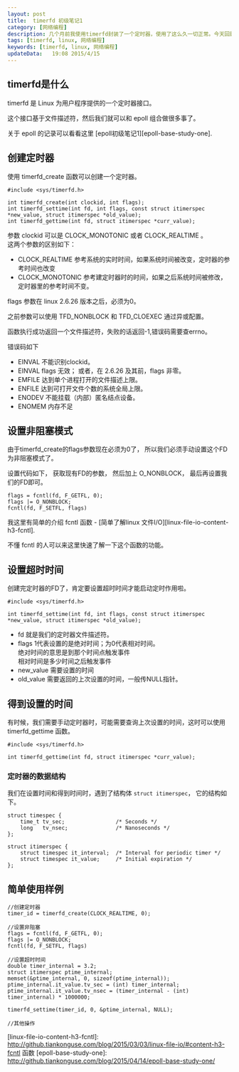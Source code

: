 ```yaml
---  
layout: post
title:  timerfd 初级笔记1
category: [网络编程]
description: 几个月前我使用timerfd封装了一个定时器，使用了这么久一切正常。今天回顾一下timerfd的基础知识。
tags: [timerfd, linux, 网络编程]
keywords: [timerfd, linux, 网络编程]
updateData:   19:08 2015/4/15
---
```



## timerfd是什么

timerfd 是 Linux 为用户程序提供的一个定时器接口。  

这个接口基于文件描述符，然后我们就可以和 epoll 组合做很多事了。  

关于 epoll 的记录可以看看这里 [epoll初级笔记1][epoll-base-study-one].  


## 创建定时器

使用 timerfd_create 函数可以创建一个定时器。  

```
#include <sys/timerfd.h>

int timerfd_create(int clockid, int flags);
int timerfd_settime(int fd, int flags, const struct itimerspec *new_value, struct itimerspec *old_value);
int timerfd_gettime(int fd, struct itimerspec *curr_value);
```


参数 clockid 可以是 CLOCK_MONOTONIC 或者 CLOCK_REALTIME 。  
这两个参数的区别如下：  

* CLOCK_REALTIME 参考系统的实时时间，如果系统时间被改变，定时器的参考时间也改变  
* CLOCK_MONOTONIC 参考建定时器时的时间，如果之后系统时间被修改， 定时器里的参考时间不变。  

flags 参数在 linux 2.6.26 版本之后，必须为0。  

之前参数可以使用 TFD_NONBLOCK 和 TFD_CLOEXEC 通过异或配置。  


函数执行成功返回一个文件描述符，失败的话返回-1,错误码需要查errno。


错误码如下  


* EINVAL 不能识别clockid。
* EINVAL flags 无效； 或者，在 2.6.26 及其前，flags 非零。
* EMFILE 达到单个进程打开的文件描述上限。
* ENFILE 达到可打开文件个数的系统全局上限。
* ENODEV 不能挂载（内部）匿名结点设备。
* ENOMEM 内存不足


## 设置非阻塞模式


由于timerfd_create的flags参数现在必须为0了， 所以我们必须手动设置这个FD为非阻塞模式了。  

设置代码如下， 获取现有FD的参数， 然后加上 O_NONBLOCK， 最后再设置我们的FD即可。  

```
flags = fcntl(fd, F_GETFL, 0);
flags |= O_NONBLOCK;
fcntl(fd, F_SETFL, flags)
```
我这里有简单的介绍 fcntl 函数 - [简单了解linux 文件I/O][linux-file-io-content-h3-fcntl].  

不懂 fcntl 的人可以来这里快速了解一下这个函数的功能。  


## 设置超时时间


创建完定时器的FD了，肯定要设置超时时间才能启动定时作用啦。  


```
#include <sys/timerfd.h>

int timerfd_settime(int fd, int flags, const struct itimerspec *new_value, struct itimerspec *old_value);
```


* fd 就是我们的定时器文件描述符。    
* flags 1代表设置的是绝对时间；为0代表相对时间。  
  绝对时间的意思是到那个时间点触发事件  
  相对时间是多少时间之后触发事件  
* new_value 需要设置的时间  
* old_value 需要返回的上次设置的时间，一般传NULL指针。  


## 得到设置的时间


有时候，我们需要手动定时器时，可能需要查询上次设置的时间，这时可以使用 timerfd_gettime 函数。  


```
#include <sys/timerfd.h>

int timerfd_gettime(int fd, struct itimerspec *curr_value);
```

### 定时器的数据结构


我们在设置时间和得到时间时，遇到了结构体 `struct itimerspec`， 它的结构如下。  


```
struct timespec {
    time_t tv_sec;                /* Seconds */
    long   tv_nsec;               /* Nanoseconds */
};

struct itimerspec {
    struct timespec it_interval;  /* Interval for periodic timer */
    struct timespec it_value;     /* Initial expiration */
};
```

## 简单使用样例

```
//创建定时器
timer_id = timerfd_create(CLOCK_REALTIME, 0);

//设置非阻塞
flags = fcntl(fd, F_GETFL, 0);
flags |= O_NONBLOCK;
fcntl(fd, F_SETFL, flags)

//设置超时时间
double timer_internal = 3.2;
struct itimerspec ptime_internal;
memset(&ptime_internal, 0, sizeof(ptime_internal));
ptime_internal.it_value.tv_sec = (int) timer_internal;
ptime_internal.it_value.tv_nsec = (timer_internal - (int) timer_internal) * 1000000;

timerfd_settime(timer_id, 0, &ptime_internal, NULL);

//其他操作
```



[linux-file-io-content-h3-fcntl]: http://github.tiankonguse.com/blog/2015/03/03/linux-file-io/#content-h3-fcntl 函数
[epoll-base-study-one]: http://github.tiankonguse.com/blog/2015/04/14/epoll-base-study-one/